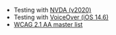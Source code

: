- Testing with [NVDA (v2020)](https://github.com/canaxess/accessibility-resources/blob/main/NVDA-TESTING.md)
- Testing with [VoiceOver (iOS 14.6)](https://github.com/canaxess/accessibility-resources/blob/main/VOICEOVER-TESTING.md)
- [WCAG 2.1 AA master list](https://canaxess.github.io/accessibility-resources/)
